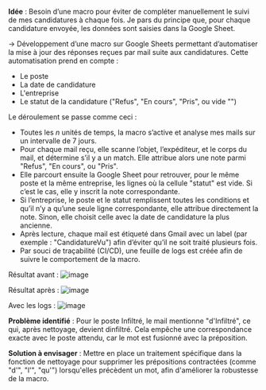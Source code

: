 **Idée** : Besoin d’une macro pour éviter de compléter manuellement le suivi de mes candidatures à chaque fois.
Je pars du principe que, pour chaque candidature envoyée, les données sont saisies dans la Google Sheet.

→ Développement d’une macro sur Google Sheets permettant d’automatiser la mise à jour des réponses reçues par mail suite aux candidatures.
Cette automatisation prend en compte :
- Le poste
- La date de candidature
- L'entreprise
- Le statut de la candidature ("Refus", "En cours", "Pris", ou vide "")

Le déroulement se passe comme ceci : 
- Toutes les _n_ unités de temps, la macro s’active et analyse mes mails sur un intervalle de 7 jours.
- Pour chaque mail reçu, elle scanne l’objet, l’expéditeur, et le corps du mail, et détermine s’il y a un match. Elle attribue alors une note parmi "Refus", "En cours", ou "Pris".
- Elle parcourt ensuite la Google Sheet pour retrouver, pour le même poste et la même entreprise, les lignes où la cellule "statut" est vide. Si c’est le cas, elle y inscrit la note correspondante.
- Si l’entreprise, le poste et le statut remplissent toutes les conditions et qu’il n’y a qu’une seule ligne correspondante, elle attribue directement la note. Sinon, elle choisit celle avec la date de candidature la plus ancienne.
- Après lecture, chaque mail est étiqueté dans Gmail avec un label (par exemple : "CandidatureVu") afin d’éviter qu’il ne soit traité plusieurs fois.
- Par souci de traçabilité (CI/CD), une feuille de logs est créée afin de suivre le comportement de la macro.

Résultat avant : ![image](https://github.com/user-attachments/assets/e42a231a-5315-4ab2-b5c1-9cf1f9ead631)

Résultat après : ![image](https://github.com/user-attachments/assets/f9f353dc-c9fb-43b3-9d3f-4e8f0b38c7e3)

Avec les logs : ![image](https://github.com/user-attachments/assets/c685a3e2-4252-43b1-b793-74d2a6c8e18a)

**Problème identifié** : Pour le poste Infiltré, le mail mentionne "d'Infiltré", ce qui, après nettoyage, devient dinfiltré. Cela empêche une correspondance exacte avec le poste attendu, car le mot est fusionné avec la préposition.

**Solution à envisager** : Mettre en place un traitement spécifique dans la fonction de nettoyage pour supprimer les prépositions contractées (comme "d'", "l'", "qu'") lorsqu'elles précèdent un mot, afin d'améliorer la robustesse de la macro.


